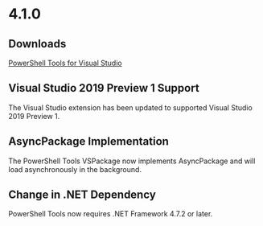# 4.1.0

## Downloads

[PowerShell Tools for Visual Studio](https://marketplace.visualstudio.com/items?itemName=AdamRDriscoll.PowerShellToolsforVisualStudio2017-18561)

## Visual Studio 2019 Preview 1 Support

The Visual Studio extension has been updated to supported Visual Studio 2019 Preview 1. 

## AsyncPackage Implementation 

The PowerShell Tools VSPackage now implements AsyncPackage and will load asynchronously in the background. 

## Change in .NET Dependency 

PowerShell Tools now requires .NET Framework 4.7.2 or later. 

